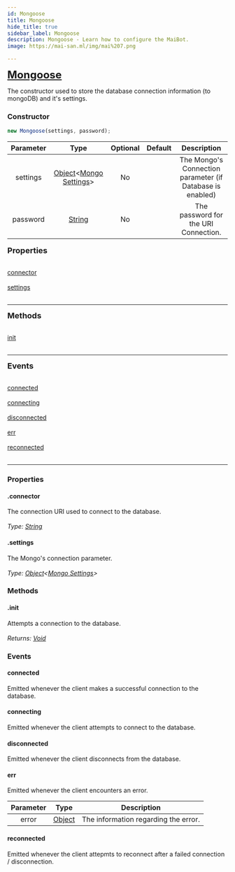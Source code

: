 ```yaml
---
id: Mongoose
title: Mongoose
hide_title: true
sidebar_label: Mongoose
description: Mongoose - Learn how to configure the MaiBot.
image: https://mai-san.ml/img/mai%207.png

---
```



<b> <font size='5'> <a href='https://github.com/maisans-maid/Mai/tree/master/struct/Mongoose.js'> Mongoose </a> </font> </b>

The constructor used to store the database connection information (to mongoDB) and it's settings.

### Constructor

```js
new Mongoose(settings, password);
```
| Parameter | Type | Optional | Default | Description |
|:-:|:-:|:-:|:-:|:-:|
|settings| [Object](https://developer.mozilla.org/en-US/docs/Web/JavaScript/Reference/Global_Objects/Object)<[Mongo Settings](https://mongoosejs.com/docs/api/connection.html#connection_Connection-openUri)>| No |  | The Mongo's Connection parameter (if Database is enabled) |
|password| [String](https://developer.mozilla.org/en-US/docs/Web/JavaScript/Reference/Global_Objects/String) | No | | The password for the URI Connection.

<font size='4'><b>Properties</b></font><br></br>

[connector](#.connector) <br></br>
[settings](#.settings) <br></br>
***

<font size='4'><b>Methods</b></font><br></br>

[init]() <br></br>
***

<font size='4'><b>Events</b></font><br></br>

[connected](#connected) <br></br>
[connecting](#connecting) <br></br>
[disconnected](#disconnected) <br></br>
[err](#err) <br></br>
[reconnected](#reconnected) <br></br>
***

### Properties
#### .connector
The connection URI used to connect to the database.<br></br>
*Type: [String](https://developer.mozilla.org/en-US/docs/Web/JavaScript/Reference/Global_Objects/String)*

#### .settings
The Mongo's connection parameter.<br></br>
*Type: [Object](https://developer.mozilla.org/en-US/docs/Web/JavaScript/Reference/Global_Objects/Object)<[Mongo Settings](https://mongoosejs.com/docs/api/connection.html#connection_Connection-openUri)>*

### Methods

#### .init
Attempts a connection to the database. <br></br>
*Returns: [Void](https://developer.mozilla.org/en-US/docs/Web/JavaScript/Reference/Global_Objects/undefined)*

### Events

#### connected
Emitted whenever the client makes a successful connection to the database.

#### connecting
Emitted whenever the client attempts to connect to the database.

#### disconnected
Emitted whenever the client disconnects from the database.

#### err
Emitted whenever the client encounters an error.

|Parameter|Type|Description|
|:-:|:-:|:-:|
|error| [Object](https://developer.mozilla.org/en-US/docs/Web/JavaScript/Reference/Global_Objects/Object) | The information regarding the error.

#### reconnected
Emitted whenever the client attepmts to reconnect after a failed connection / disconnection.
